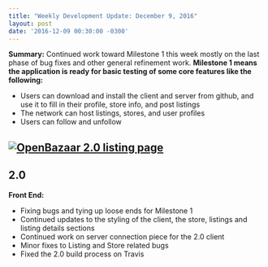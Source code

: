 ```yaml
---
title: "Weekly Development Update: December 9, 2016" 
layout: post
date: '2016-12-09 00:30:00 -0300'
---
```

        
**Summary:** Continued work toward Milestone 1 this week mostly on the last phase of bug fixes and other general refinement work. **Milestone 1 means the application is ready for basic testing of some core features like the following:**

*   Users can download and install the client and server from github, and use it to fill in their profile, store info, and post listings
*   The network can host listings, stores, and user profiles
*   Users can follow and unfollow

[![OpenBazaar 2.0 listing page](Screen-Shot-2016-12-09-at-12.56.40-PM.png)](https://blog.openbazaar.org/wp-content/uploads/2016/12/Screen-Shot-2016-12-09-at-12.56.40-PM.png)
---------------------------------------------------------------------------------------------------------------------------------------------------------------------------------------------------------------------------------------------

2.0
---

**Front End:**

*   Fixing bugs and tying up loose ends for Milestone 1
*   Continued updates to the styling of the client, the store, listings and listing details sections
*   Continued work on server connection piece for the 2.0 client
*   Minor fixes to Listing and Store related bugs
*   Fixed the 2.0 build process on Travis